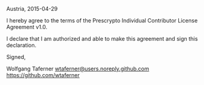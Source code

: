 Austria, 2015-04-29

I hereby agree to the terms of the Prescrypto Individual Contributor License
Agreement v1.0.

I declare that I am authorized and able to make this agreement and sign this
declaration.

Signed,

Wolfgang Taferner wtaferner@users.noreply.github.com https://github.com/wtaferner
